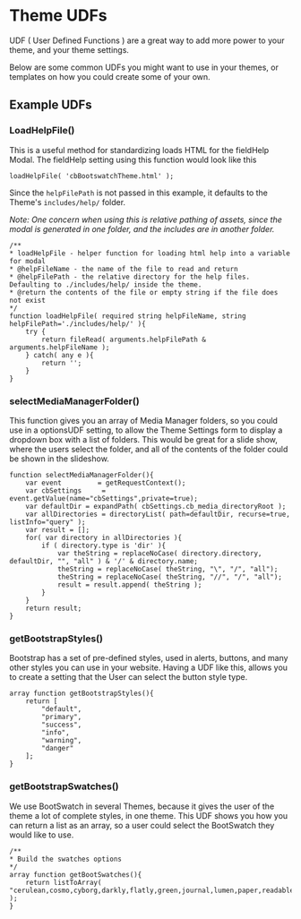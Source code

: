 # Theme UDFs

UDF \( User Defined Functions \) are a great way to add more power to your theme, and your theme settings.

Below are some common UDFs you might want to use in your themes, or templates on how you could create some of your own.

## Example UDFs

### LoadHelpFile\(\)

This is a useful method for standardizing loads HTML for the fieldHelp Modal. The fieldHelp setting using this function would look like this

`loadHelpFile( 'cbBootswatchTheme.html' );`

Since the `helpFilePath` is not passed in this example, it defaults to the Theme's `includes/help/` folder.

_Note: One concern when using this is relative pathing of assets, since the modal is generated in one folder, and the includes are in another folder._

```text
/**
* loadHelpFile - helper function for loading html help into a variable for modal
* @helpFileName - the name of the file to read and return
* @helpFilePath - the relative directory for the help files. Defaulting to ./includes/help/ inside the theme.
* @return the contents of the file or empty string if the file does not exist
*/
function loadHelpFile( required string helpFileName, string helpFilePath='./includes/help/' ){
    try {
        return fileRead( arguments.helpFilePath & arguments.helpFileName );
    } catch( any e ){
        return '';
    }
}
```

### selectMediaManagerFolder\(\)

This function gives you an array of Media Manager folders, so you could use in a optionsUDF setting, to allow the Theme Settings form to display a dropdown box with a list of folders. This would be great for a slide show, where the users select the folder, and all of the contents of the folder could be shown in the slideshow.

```text
function selectMediaManagerFolder(){
    var event         = getRequestContext();
    var cbSettings     = event.getValue(name="cbSettings",private=true);
    var defaultDir = expandPath( cbSettings.cb_media_directoryRoot );
    var allDirectories = directoryList( path=defaultDir, recurse=true, listInfo="query" );
    var result = [];
    for( var directory in allDirectories ){
        if ( directory.type is 'dir' ){
            var theString = replaceNoCase( directory.directory, defaultDir, "", "all" ) & '/' & directory.name;
            theString = replaceNoCase( theString, "\", "/", "all");
            theString = replaceNoCase( theString, "//", "/", "all");
            result = result.append( theString );
        }
    }
    return result;
}
```

### getBootstrapStyles\(\)

Bootstrap has a set of pre-defined styles, used in alerts, buttons, and many other styles you can use in your website. Having a UDF like this, allows you to create a setting that the User can select the button style type.

```text
array function getBootstrapStyles(){
    return [ 
        "default",
        "primary",
        "success",
        "info",
        "warning",
        "danger"
    ];
}
```

### getBootstrapSwatches\(\)

We use BootSwatch in several Themes, because it gives the user of the theme a lot of complete styles, in one theme. This UDF shows you how you can return a list as an array, so a user could select the BootSwatch they would like to use.

```text
/**
* Build the swatches options
*/
array function getBootSwatches(){
    return listToArray( "cerulean,cosmo,cyborg,darkly,flatly,green,journal,lumen,paper,readable,sandstone,simplex,slate,spacelab,superhero,united,yeti" );
}
```

